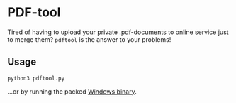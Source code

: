 # PDF-tool

Tired of having to upload your private .pdf-documents to online service just to merge them? `pdftool` is the answer to your problems! 

## Usage

```
python3 pdftool.py
```

...or by running the packed [Windows binary](https://github.com/argillander/pdftool/tree/master/dist).
